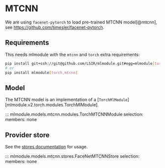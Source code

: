 # MTCNN

We are using `facenet-pytorch` to load pre-trained MTCNN model[@mtcnn], see <https://github.com/timesler/facenet-pytorch>.

## Requirements

This needs mlmodule with the `mtcnn` and `torch` extra requirements:

```bash
pip install git+ssh://git@github.com/LSIR/mlmodule.git#egg=mlmodule[torch,mtcnn]
# or
pip install mlmodule[torch,mtcnn]
```

## Model

The MTCNN model is an implementation of a [`TorchMlModule`][mlmodule.v2.torch.modules.TorchMlModule].

::: mlmodule.models.mtcnn.modules.TorchMTCNNModule
    selection:
        members: none

## Provider store

See the [stores documentation](../references/stores.md) for usage.

::: mlmodule.models.mtcnn.stores.FaceNetMTCNNStore
    selection:
        members: none
